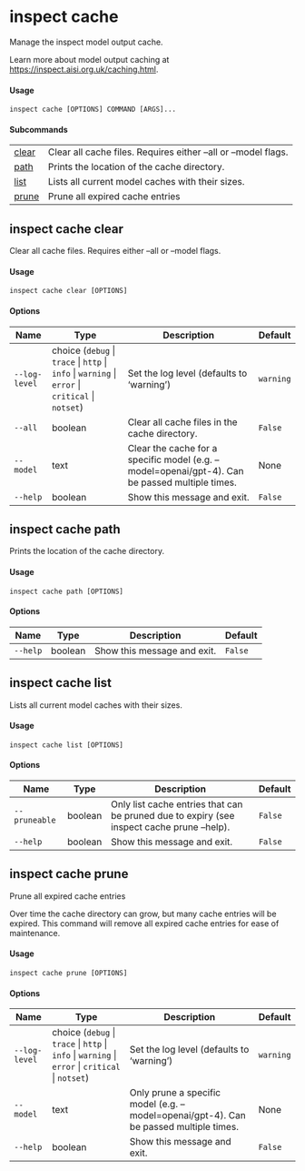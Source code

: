 # inspect cache


Manage the inspect model output cache.

Learn more about model output caching at
<https://inspect.aisi.org.uk/caching.html>.

#### Usage

``` text
inspect cache [OPTIONS] COMMAND [ARGS]...
```

#### Subcommands

|  |  |
|----|----|
| [clear](#inspect-cache-clear) | Clear all cache files. Requires either –all or –model flags. |
| [path](#inspect-cache-path) | Prints the location of the cache directory. |
| [list](#inspect-cache-list) | Lists all current model caches with their sizes. |
| [prune](#inspect-cache-prune) | Prune all expired cache entries |

## inspect cache clear

Clear all cache files. Requires either –all or –model flags.

#### Usage

``` text
inspect cache clear [OPTIONS]
```

#### Options

| Name | Type | Description | Default |
|----|----|----|----|
| `--log-level` | choice (`debug` \| `trace` \| `http` \| `info` \| `warning` \| `error` \| `critical` \| `notset`) | Set the log level (defaults to ‘warning’) | `warning` |
| `--all` | boolean | Clear all cache files in the cache directory. | `False` |
| `--model` | text | Clear the cache for a specific model (e.g. –model=openai/gpt-4). Can be passed multiple times. | None |
| `--help` | boolean | Show this message and exit. | `False` |

## inspect cache path

Prints the location of the cache directory.

#### Usage

``` text
inspect cache path [OPTIONS]
```

#### Options

| Name     | Type    | Description                 | Default |
|----------|---------|-----------------------------|---------|
| `--help` | boolean | Show this message and exit. | `False` |

## inspect cache list

Lists all current model caches with their sizes.

#### Usage

``` text
inspect cache list [OPTIONS]
```

#### Options

| Name | Type | Description | Default |
|----|----|----|----|
| `--pruneable` | boolean | Only list cache entries that can be pruned due to expiry (see inspect cache prune –help). | `False` |
| `--help` | boolean | Show this message and exit. | `False` |

## inspect cache prune

Prune all expired cache entries

Over time the cache directory can grow, but many cache entries will be
expired. This command will remove all expired cache entries for ease of
maintenance.

#### Usage

``` text
inspect cache prune [OPTIONS]
```

#### Options

| Name | Type | Description | Default |
|----|----|----|----|
| `--log-level` | choice (`debug` \| `trace` \| `http` \| `info` \| `warning` \| `error` \| `critical` \| `notset`) | Set the log level (defaults to ‘warning’) | `warning` |
| `--model` | text | Only prune a specific model (e.g. –model=openai/gpt-4). Can be passed multiple times. | None |
| `--help` | boolean | Show this message and exit. | `False` |
